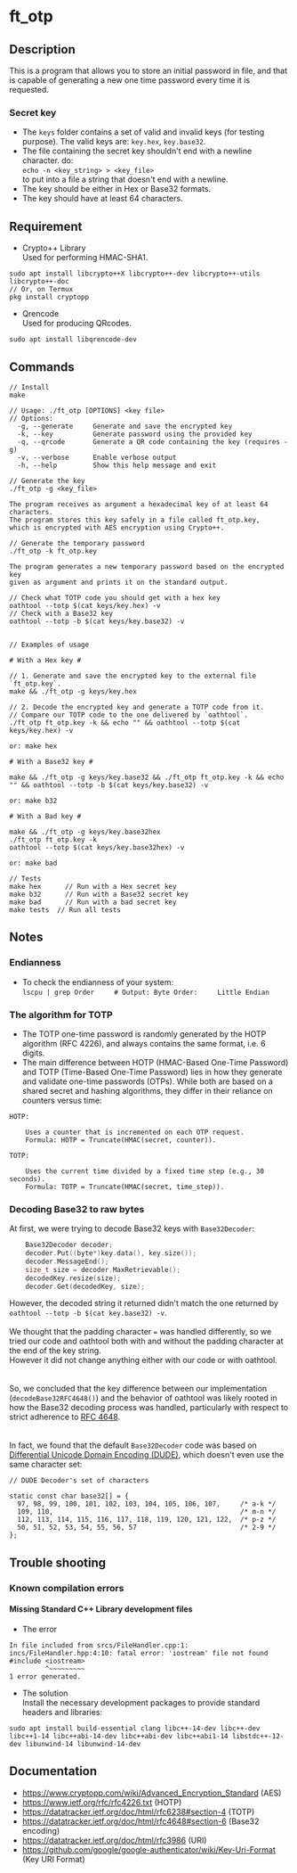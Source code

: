 # ft_otp

## Description
This is a program that allows you to store
an initial password in file, and that is capable of generating a new one time password
every time it is requested.<br />

### Secret key
* The `keys` folder contains a set of valid and invalid keys (for testing purpose). The valid keys are: `key.hex`, `key.base32`.
* The file containing the secret key shouldn't end with a newline character.
do:<br />
`echo -n <key_string> > <key_file>`<br />
to put into a file a string that doesn't end with a newline. 
* The key should be either in Hex or Base32 formats.
* The key should have at least 64 characters.


## Requirement
* Crypto++ Library<br />
Used for performing HMAC-SHA1.
```
sudo apt install libcrypto++X libcrypto++-dev libcrypto++-utils libcrypto++-doc
// Or, on Termux
pkg install cryptopp
```

* Qrencode<br />
Used for producing QRcodes.
```
sudo apt install libqrencode-dev
```


## Commands
```
// Install
make

// Usage: ./ft_otp [OPTIONS] <key file>
// Options:
  -g, --generate     Generate and save the encrypted key
  -k, --key          Generate password using the provided key
  -q, --qrcode       Generate a QR code containing the key (requires -g)
  -v, --verbose      Enable verbose output
  -h, --help         Show this help message and exit

// Generate the key
./ft_otp -g <key_file>

The program receives as argument a hexadecimal key of at least 64 characters.
The program stores this key safely in a file called ft_otp.key,
which is encrypted with AES encryption using Crypto++.

// Generate the temporary password
./ft_otp -k ft_otp.key

The program generates a new temporary password based on the encrypted key
given as argument and prints it on the standard output.

// Check what TOTP code you should get with a hex key
oathtool --totp $(cat keys/key.hex) -v
// Check with a Base32 key
oathtool --totp -b $(cat keys/key.base32) -v


// Examples of usage

# With a Hex key #

// 1. Generate and save the encrypted key to the external file `ft_otp.key`.
make && ./ft_otp -g keys/key.hex

// 2. Decode the encrypted key and generate a TOTP code from it.
// Compare our TOTP code to the one delivered by `oathtool`.
./ft_otp ft_otp.key -k && echo "" && oathtool --totp $(cat keys/key.hex) -v

or: make hex

# With a Base32 key #

make && ./ft_otp -g keys/key.base32 && ./ft_otp ft_otp.key -k && echo "" && oathtool --totp -b $(cat keys/key.base32) -v

or: make b32

# With a Bad key #

make && ./ft_otp -g keys/key.base32hex
./ft_otp ft_otp.key -k
oathtool --totp $(cat keys/key.base32hex) -v

or: make bad

// Tests
make hex	  // Run with a Hex secret key
make b32	  // Run with a Base32 secret key
make bad	  // Run with a bad secret key
make tests	// Run all tests
```


## Notes

### Endianness
* To check the endianness of your system:<br />
`lscpu | grep Order		# Output: Byte Order:     Little Endian`

### The algorithm for TOTP
* The TOTP one-time password is randomly generated by the HOTP algorithm (RFC 4226), and always contains the same format, i.e. 6 digits.
* The main difference between HOTP (HMAC-Based One-Time Password) and TOTP (Time-Based One-Time Password) lies in how they generate and validate one-time passwords (OTPs). While both are based on a shared secret and hashing algorithms, they differ in their reliance on counters versus time:
```
HOTP:

    Uses a counter that is incremented on each OTP request.
    Formula: HOTP = Truncate(HMAC(secret, counter)).

TOTP:

    Uses the current time divided by a fixed time step (e.g., 30 seconds).
    Formula: TOTP = Truncate(HMAC(secret, time_step)).
```

### Decoding Base32 to raw bytes
At first, we were trying to decode Base32 keys with `Base32Decoder`:

```cpp
	Base32Decoder decoder;
	decoder.Put((byte*)key.data(), key.size());
	decoder.MessageEnd();
	size_t size = decoder.MaxRetrievable();
	decodedKey.resize(size);
	decoder.Get(decodedKey, size);
```
However, the decoded string it returned didn't match the one returned by `oathtool --totp -b $(cat key.base32) -v`.
<br /><br />
We thought that the padding character `=` was handled differently, so we tried our code and oathtool both with and without the padding character at the end of the key string.<br />
However it did not change anything either with our code or with oathtool.<br />
<br /><br />
So, we concluded that the key difference between our implementation (`decodeBase32RFC4648()`) and the behavior of oathtool was likely rooted in how the Base32 decoding process was handled, particularly with respect to strict adherence to <a href="https://datatracker.ietf.org/doc/html/rfc4648#section-6">RFC 4648</a>.<br />
<br /><br />
In fact, we found that the default `Base32Decoder` code was based on <a href="http://www.ietf.org/proceedings/51/I-D/draft-ietf-idn-dude-02.txt">Differential Unicode Domain Encoding (DUDE)</a>, which doesn't even use the same character set:

```
// DUDE Decoder's set of characters

static const char base32[] = {
  97, 98, 99, 100, 101, 102, 103, 104, 105, 106, 107,     /* a-k */
  109, 110,                                               /* m-n */
  112, 113, 114, 115, 116, 117, 118, 119, 120, 121, 122,  /* p-z */
  50, 51, 52, 53, 54, 55, 56, 57                          /* 2-9 */
};
```

## Trouble shooting

### Known compilation errors
#### Missing Standard C++ Library development files
* The error
```
In file included from srcs/FileHandler.cpp:1:
incs/FileHandler.hpp:4:10: fatal error: 'iostream' file not found
#include <iostream>
         ^~~~~~~~~~
1 error generated.
```

* The solution<br />
Install the necessary development packages to provide standard headers and libraries:
```
sudo apt install build-essential clang libc++-14-dev libc++-dev libc++1-14 libc++abi-14-dev libc++abi-dev libc++abi1-14 libstdc++-12-dev libunwind-14 libunwind-14-dev
```


## Documentation
* https://www.cryptopp.com/wiki/Advanced_Encryption_Standard (AES)
* https://www.ietf.org/rfc/rfc4226.txt (HOTP)
* https://datatracker.ietf.org/doc/html/rfc6238#section-4 (TOTP)
* https://datatracker.ietf.org/doc/html/rfc4648#section-6 (Base32 encoding)
* https://datatracker.ietf.org/doc/html/rfc3986 (URI)
* https://github.com/google/google-authenticator/wiki/Key-Uri-Format (Key URI Format)